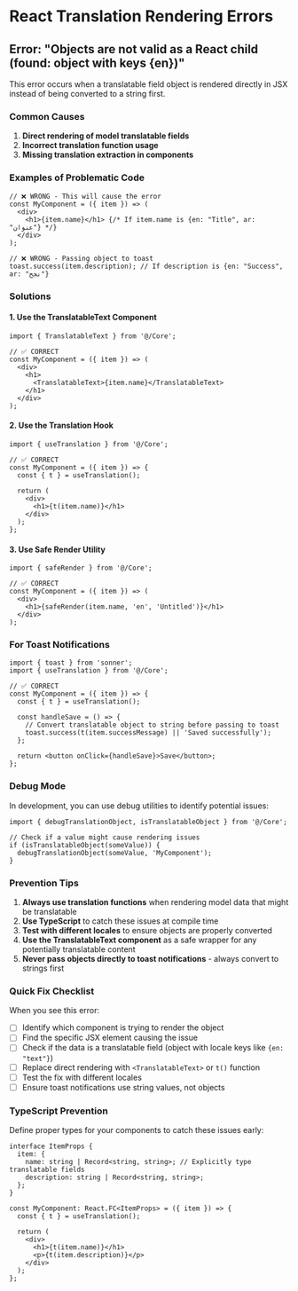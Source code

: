 # React Translation Rendering Errors

## Error: "Objects are not valid as a React child (found: object with keys {en})"

This error occurs when a translatable field object is rendered directly in JSX instead of being converted to a string first.

### Common Causes

1. **Direct rendering of model translatable fields**
2. **Incorrect translation function usage**
3. **Missing translation extraction in components**

### Examples of Problematic Code

```tsx
// ❌ WRONG - This will cause the error
const MyComponent = ({ item }) => (
  <div>
    <h1>{item.name}</h1> {/* If item.name is {en: "Title", ar: "عنوان"} */}
  </div>
);

// ❌ WRONG - Passing object to toast
toast.success(item.description); // If description is {en: "Success", ar: "نجح"}
```

### Solutions

#### 1. Use the TranslatableText Component

```tsx
import { TranslatableText } from '@/Core';

// ✅ CORRECT
const MyComponent = ({ item }) => (
  <div>
    <h1>
      <TranslatableText>{item.name}</TranslatableText>
    </h1>
  </div>
);
```

#### 2. Use the Translation Hook

```tsx
import { useTranslation } from '@/Core';

// ✅ CORRECT
const MyComponent = ({ item }) => {
  const { t } = useTranslation();
  
  return (
    <div>
      <h1>{t(item.name)}</h1>
    </div>
  );
};
```

#### 3. Use Safe Render Utility

```tsx
import { safeRender } from '@/Core';

// ✅ CORRECT
const MyComponent = ({ item }) => (
  <div>
    <h1>{safeRender(item.name, 'en', 'Untitled')}</h1>
  </div>
);
```

### For Toast Notifications

```tsx
import { toast } from 'sonner';
import { useTranslation } from '@/Core';

// ✅ CORRECT
const MyComponent = ({ item }) => {
  const { t } = useTranslation();
  
  const handleSave = () => {
    // Convert translatable object to string before passing to toast
    toast.success(t(item.successMessage) || 'Saved successfully');
  };
  
  return <button onClick={handleSave}>Save</button>;
};
```

### Debug Mode

In development, you can use debug utilities to identify potential issues:

```tsx
import { debugTranslationObject, isTranslatableObject } from '@/Core';

// Check if a value might cause rendering issues
if (isTranslatableObject(someValue)) {
  debugTranslationObject(someValue, 'MyComponent');
}
```

### Prevention Tips

1. **Always use translation functions** when rendering model data that might be translatable
2. **Use TypeScript** to catch these issues at compile time
3. **Test with different locales** to ensure objects are properly converted
4. **Use the TranslatableText component** as a safe wrapper for any potentially translatable content
5. **Never pass objects directly to toast notifications** - always convert to strings first

### Quick Fix Checklist

When you see this error:

- [ ] Identify which component is trying to render the object
- [ ] Find the specific JSX element causing the issue
- [ ] Check if the data is a translatable field (object with locale keys like `{en: "text"}`)
- [ ] Replace direct rendering with `<TranslatableText>` or `t()` function
- [ ] Test the fix with different locales
- [ ] Ensure toast notifications use string values, not objects

### TypeScript Prevention

Define proper types for your components to catch these issues early:

```tsx
interface ItemProps {
  item: {
    name: string | Record<string, string>; // Explicitly type translatable fields
    description: string | Record<string, string>;
  };
}

const MyComponent: React.FC<ItemProps> = ({ item }) => {
  const { t } = useTranslation();
  
  return (
    <div>
      <h1>{t(item.name)}</h1>
      <p>{t(item.description)}</p>
    </div>
  );
};
``` 